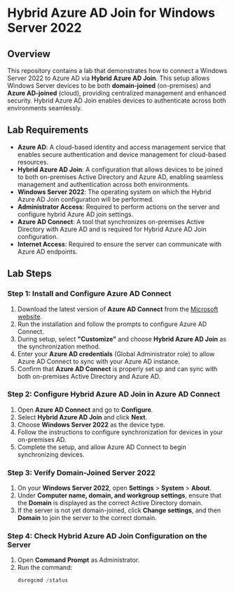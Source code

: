 # Hybrid Azure AD Join for Windows Server 2022

## Overview
This repository contains a lab that demonstrates how to connect a Windows Server 2022 to Azure AD via **Hybrid Azure AD Join**. This setup allows Windows Server devices to be both **domain-joined** (on-premises) and **Azure AD-joined** (cloud), providing centralized management and enhanced security. Hybrid Azure AD Join enables devices to authenticate across both environments seamlessly.

## Lab Requirements

- **Azure AD**: A cloud-based identity and access management service that enables secure authentication and device management for cloud-based resources.
- **Hybrid Azure AD Join**: A configuration that allows devices to be joined to both on-premises Active Directory and Azure AD, enabling seamless management and authentication across both environments.
- **Windows Server 2022**: The operating system on which the Hybrid Azure AD Join configuration will be performed.
- **Administrator Access**: Required to perform actions on the server and configure hybrid Azure AD join settings.
- **Azure AD Connect**: A tool that synchronizes on-premises Active Directory with Azure AD and is required for Hybrid Azure AD Join configuration.
- **Internet Access**: Required to ensure the server can communicate with Azure AD endpoints.

## Lab Steps

### Step 1: Install and Configure Azure AD Connect

1. Download the latest version of **Azure AD Connect** from the [Microsoft website](https://www.microsoft.com/en-us/download/details.aspx?id=47594).
2. Run the installation and follow the prompts to configure Azure AD Connect.
3. During setup, select **"Customize"** and choose **Hybrid Azure AD Join** as the synchronization method.
4. Enter your **Azure AD credentials** (Global Administrator role) to allow Azure AD Connect to sync with your Azure AD instance.
5. Confirm that **Azure AD Connect** is properly set up and can sync with both on-premises Active Directory and Azure AD.

### Step 2: Configure Hybrid Azure AD Join in Azure AD Connect

1. Open **Azure AD Connect** and go to **Configure**.
2. Select **Hybrid Azure AD Join** and click **Next**.
3. Choose **Windows Server 2022** as the device type.
4. Follow the instructions to configure synchronization for devices in your on-premises AD.
5. Complete the setup, and allow Azure AD Connect to begin synchronizing devices.

### Step 3: Verify Domain-Joined Server 2022

1. On your **Windows Server 2022**, open **Settings** > **System** > **About**.
2. Under **Computer name, domain, and workgroup settings**, ensure that the **Domain** is displayed as the correct Active Directory domain.
3. If the server is not yet domain-joined, click **Change settings**, and then **Domain** to join the server to the correct domain.

### Step 4: Check Hybrid Azure AD Join Configuration on the Server

1. Open **Command Prompt** as Administrator.
2. Run the command:  
   ```powershell
   dsregcmd /status
